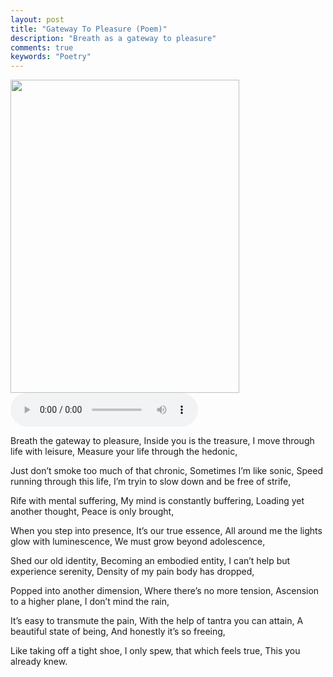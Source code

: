 ```yaml
---
layout: post
title: "Gateway To Pleasure (Poem)"
description: "Breath as a gateway to pleasure"
comments: true
keywords: "Poetry"
---
```

<img src="/assets/images/gateway_to_pleasure.png" style="width:3.8125in;height:5.21875in" />

<audio controls="controls">
  <source type="audio/mp3" src="/assets/audio/gateway_to_pleasure.mp3"></source>
  <p>Your browser does not support the audio element.</p>
</audio>

Breath the gateway to pleasure,
Inside you is the treasure,
I move through life with leisure,
Measure your life through the hedonic,

Just don’t smoke too much of that chronic,
Sometimes I’m like sonic,
Speed running through this life,
I’m tryin to slow down and be free of strife,

Rife with mental suffering,
My mind is constantly buffering,
Loading yet another thought,
Peace is only brought,

When you step into presence,
It’s our true essence,
All around me the lights glow with luminescence,
We must grow beyond adolescence,

Shed our old identity,
Becoming an embodied entity,
I can’t help but experience serenity,
Density of my pain body has dropped,

Popped into another dimension,
Where there’s no more tension,
Ascension to a higher plane,
I don’t mind the rain,

It’s easy to transmute the pain,
With the help of tantra you can attain,
A beautiful state of being,
And honestly it’s so freeing,

Like taking off a tight shoe,
I only spew,
that which feels true,
This you already knew.
